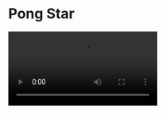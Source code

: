 
# Pong Star

![Gameplay Preview](https://user-images.githubusercontent.com/70921648/112349201-34fd4880-8cd1-11eb-97cd-aeebfc9f300f.mp4)
